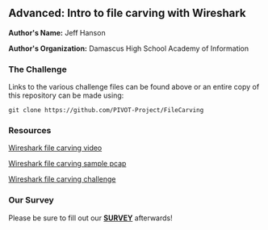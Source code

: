 ## Advanced: Intro to file carving with Wireshark

**Author's Name:** Jeff Hanson

**Author's Organization:** Damascus High School Academy of Information

### The Challenge

Links to the various challenge files can be found above or an entire copy of this repository can be made using:

```git clone https://github.com/PIVOT-Project/FileCarving```

### Resources

[Wireshark file carving video](File_Carving_using_Wireshark.mp4)

[Wireshark file carving sample pcap](File_Carving_Lesson.pcapng)

[Wireshark file carving challenge](challenge.pcapng)

### Our Survey

Please be sure to fill out our [**SURVEY**](https://www.surveymonkey.com/r/8WFCZYJ) afterwards!
